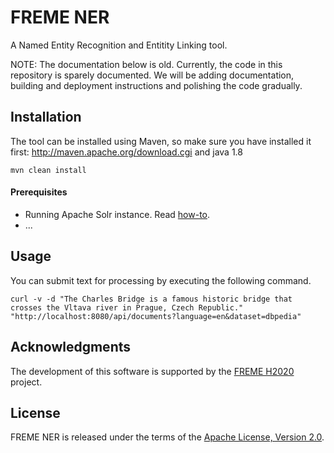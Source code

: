 # FREME NER

A Named Entity Recognition and Entitity Linking tool.

NOTE: The documentation below is old. Currently, the code in this repository is sparely documented. We will be adding documentation, building and deployment instructions and polishing the code gradually.

Installation
------------

The tool can be installed using Maven, so make sure you have installed it first: http://maven.apache.org/download.cgi and java 1.8

    mvn clean install

#### Prerequisites

* Running Apache Solr instance. Read [how-to](http://lucene.apache.org/solr/quickstart.html).
* ...

Usage
-----

You can submit text for processing by executing the following command.

    curl -v -d "The Charles Bridge is a famous historic bridge that crosses the Vltava river in Prague, Czech Republic." "http://localhost:8080/api/documents?language=en&dataset=dbpedia"

Acknowledgments
---------------

The development of this software is supported by the [FREME H2020](http://www.freme-project.eu/) project.

License
-------

FREME NER is released under the terms of the [Apache License, Version 2.0](http://www.apache.org/licenses/LICENSE-2.0).
